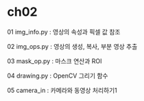 # ch02

01 img_info.py : 영상의 속성과 픽셀 값 참조

02 img_ops.py : 영상의 생성, 복사, 부분 영상 추출

03 mask_op.py : 마스크 연산과 ROI

04 drawing.py : OpenCV 그리기 함수

05 camera_in : 카메라와 동영상 처리하기1
